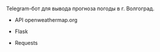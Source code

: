 Telegram-бот для вывода прогноза погоды в г. Волгоград.

- API openweathermap.org

- Flask

- Requests
